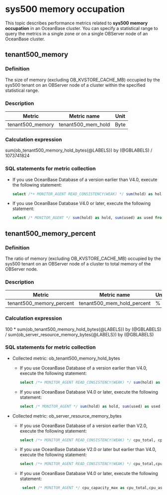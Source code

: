 # sys500 memory occupation

This topic describes performance metrics related to **sys500 memory occupation** in an OceanBase cluster. You can specify a statistical range to query the metrics in a single zone or on a single OBServer node of an OceanBase cluster.

## tenant500_memory

### Definition

The size of memory (excluding OB_KVSTORE_CACHE_MB) occupied by the sys500 tenant on an OBServer node of a cluster within the specified statistical range.

### Description

| **Metric** | **Metric name** | **Unit** |
|---------|--------------|--------|
| tenant500_memory | tenant500_mem_hold | Byte |

### Calculation expression

sum(ob_tenant500_memory_hold_bytes{@LABELS}) by (@GBLABELS) / 1073741824

### SQL statements for metric collection

* If you use OceanBase Database of a version earlier than V4.0, execute the following statement:

   ```sql
   select /*+ MONITOR_AGENT READ_CONSISTENCY(WEAK) */ sum(hold) as hold, sum(used) as used from __all_virtual_memory_info where tenant_id = 500 and svr_ip = ? and svr_port = ? and mod_name <> 'OB_KVSTORE_CACHE_MB'
   ```

* If you use OceanBase Database V4.0 or later, execute the following statement:

   ```sql
   select /* MONITOR_AGENT */ sum(hold) as hold, sum(used) as used from V$OB_MEMORY where tenant_id = 500 and svr_ip = ? and svr_port = ? and MOD_NAME <> 'KvstorCacheMb
   ```

## tenant500_memory_percent

### Definition

The ratio of memory (excluding OB_KVSTORE_CACHE_MB) occupied by the sys500 tenant on an OBServer node of a cluster to total memory of the OBServer node. 

### Description

| **Metric** | **Metric name** | **Unit** |
|---------|---------------|--------|
| tenant500_memory_percent | tenant500_mem_hold_percent | % |

### Calculation expression

100 * sum(ob_tenant500_memory_hold_bytes{@LABELS}) by (@GBLABELS) / sum(ob_server_resource_memory_bytes{@LABELS}) by (@GBLABELS)

### SQL statements for metric collection

* Collected metric: ob_tenant500_memory_hold_bytes

   * If you use OceanBase Database of a version earlier than V4.0, execute the following statement:

      ```sql
      select /*+ MONITOR_AGENT READ_CONSISTENCY(WEAK) */ sum(hold) as hold, sum(used) as used from __all_virtual_memory_info where tenant_id = 500 and svr_ip = ? and svr_port = ? and mod_name <> 'OB_KVSTORE_CACHE_MB'
      ```

   * If you use OceanBase Database V4.0 or later, execute the following statement:

      ```sql
      select /* MONITOR_AGENT */ sum(hold) as hold, sum(used) as used from V$OB_MEMORY where tenant_id = 500 and svr_ip = ? and svr_port = ? and MOD_NAME <> 'KvstorCacheMb'
      ```

* Collected metric: ob_server_resource_memory_bytes

   * If you use OceanBase Database of a version earlier than V2.0, execute the following statement:

      ```sql
      select /*+ MONITOR_AGENT READ_CONSISTENCY(WEAK) */ cpu_total, cpu_assigned, mem_total, mem_assigned,disk_total, cpu_assigned_percent, mem_assigned_percent from __all_virtual_server_stat where svr_ip = ? and svr_port = ?
      ```

   * If you use OceanBase Database V2.0 or later but earlier than V4.0, execute the following statement:

      ```sql
      select /*+ MONITOR_AGENT READ_CONSISTENCY(WEAK) */ cpu_total,cpu_max_assigned as cpu_assigned,mem_total,mem_max_assigned as mem_assigned,disk_total, cpu_assigned_percent, mem_assigned_percent from __all_virtual_server_stat where svr_ip = ? and svr_port = ?
      ```

   * If you use OceanBase Database V4.0 or later, execute the following statement:

      ```sql
       select /* MONITOR_AGENT */ cpu_capacity_max as cpu_total,cpu_assigned_max as cpu_assigned,mem_capacity as mem_total,mem_assigned as mem_assigned,data_disk_capacity as disk_total, (cpu_assigned_max / cpu_capacity_max) as cpu_assigned_percent, (mem_assigned / mem_capacity) as mem_assigned_percent from V$OB_SERVERS where svr_ip = ? and svr_port = ?
      ```
